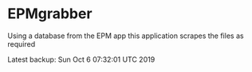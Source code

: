 # EPMgrabber
Using a database from the EPM app this application scrapes the files as required


Latest backup: Sun Oct 6 07:32:01 UTC 2019
